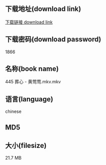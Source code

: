 ## 下载地址(download link)
[下载链接 download link](https://voluble-croquembouche-d321dc.netlify.app/?s=445+%E8%91%AC%E5%BF%83+-+%E9%BB%84%E8%8E%BA%E8%8E%BA.mkv)

## 下载密码(download password)
1866

## 名称(book name)
445 葬心 - 黄莺莺.mkv.mkv

## 语言(language)
chinese

## MD5


## 大小(filesize)
21.7 MB
